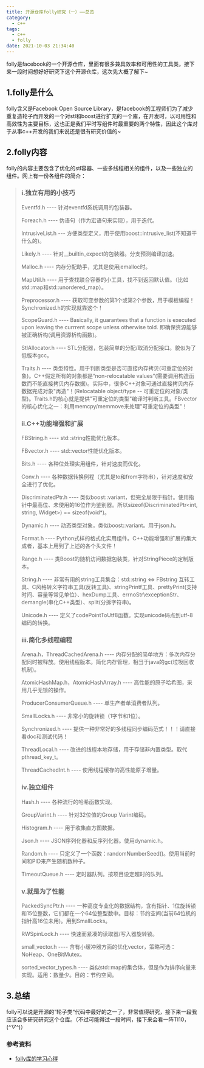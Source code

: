 ```yaml
---
title: 开源仓库folly研究（一）——总览
category:
  - c++
tags:
  - c++
  - folly
date: 2021-10-03 21:34:40
---
```


folly是facebook的一个开源仓库，里面有很多兼具效率和可用性的工具类，接下来一段时间想好好研究下这个开源仓库，这次先大概了解下~
<!-- more -->

## 1.folly是什么

folly含义是Facebook Open Source Library，是facebook的工程师们为了减少重复造轮子而开发的一个对stl和boost进行扩充的一个库，在开发时，以可用性和高效性为主要目标，这也正是我们平时写组件时最重要的两个特性，因此这个库对于从事c++开发的我们来说还是很有研究价值的~

## 2.folly内容

folly的内容主要包含了优化的stl容器、一些多线程相关的组件，以及一些独立的组件。网上有一份各组件的简介：

> ### i.独立有用的小技巧
>
> Eventfd.h ---- 针对eventfd系统调用的包装器。
>
> Foreach.h ---- 伪语句（作为宏语句来实现），用于迭代。
>
> IntrusiveList.h --- 方便类型定义，用于使用boost::intrusive_list(不知道干什么的)。
>
> Likely.h ---- 针对__builtin_expect的包装器。分支预测编译加速。
>
> Malloc.h ---- 内存分配助手，尤其是使用jemalloc时。
>
> MapUtil.h ---- 用于查找联合容器的小工具，找不到返回默认值。（比如std::map和std::unordered_map）。
>
> Preprocessor.h ---- 获取可变参数的第1个或第2个参数，用于模板编程！Synchronized.h的实现就靠这个！
>
> ScopeGuard.h ---- Basically, it guarantees that a function is executed upon leaving the currrent scope unless otherwise told. 即确保资源能够被正确析构(调用资源析构函数)。
>
> StlAllocator.h ---- STL分配器，包装简单的分配/取消分配接口。貌似为了低版本gcc。
>
> Traits.h ---- 类型特性。用于判断类型是否可直接内存拷贝(可重定位的对象)。C\+\+假定所有的对象都是“non-relocatable values”(需要调用构造函数而不能直接拷贝内存数据)。实际中，很多C\+\+对象可通过直接拷贝内存数据完成对象"再造"！(Relocatable object/type -- 可重定位的对象/类型)。Traits.h的核心就是提供"可重定位的类型"编译时判断工具。FBvector的核心优化之一：利用memcpy/memmove来处理"可重定位的类型"！
>
> ### ii.C++功能增强和扩展
>
> FBString.h ---- std::string性能优化版本。
>
> FBvector.h ---- std::vector性能优化版本。
>
> Bits.h ---- 各种位处理实用组件，针对速度而优化。
>
> Conv.h ---- 各种数据转换例程（尤其是to和from字符串），针对速度和安全进行了优化。
>
> DiscriminatedPtr.h ---- 类似boost::variant，但完全局限于指针。使用指针中最高位、未使用的16位作为鉴别器。所以sizeof(DiscriminatedPtr<int, string, Widget>) == sizeof(void*)。
>
> Dynamic.h ---- 动态类型对象，类似boost::variant。用于json.h。
>
> Format.h ---- Python式样的格式化实用组件。C++功能增强和扩展的集大成者，基本上用到了上述的各个头文件！
>
> Range.h ---- 类Boost的随机访问数据包装类，针对StringPiece的定制版本。
>
> String.h ---- 非常有用的string工具集合：std::string <=> FBstring 互转工具、C风格转义字符串工具(反转工具)、stringPrintf工具、prettyPrint(支持时间、容量等常见单位）、hexDump工具、errnoStr\exceptionStr、demangle(串化C++类型）、split(分拆字符串)。
>
> Unicode.h ---- 定义了codePointToUtf8函数。实现unicode码点到utf-8编码的转换。
>
> ### iii.简化多线程编程
>
> Arena.h，ThreadCachedArena.h ---- 内存分配的简单地方：多次内存分配同时被释放。使用线程版本。简化内存管理，相当于java的gc(垃圾回收机制)。
>
> AtomicHashMap.h，AtomicHashArray.h ---- 高性能的原子哈希图，采用几乎无锁的操作。
>
> ProducerConsumerQueue.h ---- 单生产者单消费者队列。
>
> SmallLocks.h ---- 非常小的旋转锁（1字节和1位）。
>
> Synchronized.h ---- 提供一种非常好的多线程同步编码范式！！！请直接看doc和测试代码！
>
> ThreadLocal.h ---- 改进的线程本地存储，用于存储非内置类型。取代pthread_key_t。
>
> ThreadCachedInt.h ---- 使用线程缓存的高性能原子增量。
>
> ### iv.独立组件
>
> Hash.h ---- 各种流行的哈希函数实现。
>
> GroupVarint.h ---- 针对32位值的Group Varint编码。
>
> Histogram.h ---- 用于收集直方图数据。
>
> Json.h ---- JSON序列化器和反序列化器。使用dynamic.h。
>
> Random.h ---- 只定义了一个函数：randomNumberSeed()。使用当前时间和PID来产生随机数种子。
>
> TimeoutQueue.h ---- 定时器队列。按项目设定超时的队列。
>
> ### v.就是为了性能
>
> PackedSyncPtr.h ---- 一种高度专业化的数据结构，含有指针、1位旋转锁和15位整数，它们都在一个64位整型数中。目标：节约空间(当前64位机的指针高16位未用)。用到SmallLocks。
>
> RWSpinLock.h ---- 快速而紧凑的读取器/写入器旋转锁。
>
> small_vector.h ---- 含有小缓冲器方面的优化vector，策略可选：NoHeap、OneBitMutex。
>
> sorted_vector_types.h ---- 类似std::map的集合体，但是作为排序向量来实现。适用：数量少。目的：节约空间。

## 3.总结

folly可以说是开源的”轮子类“代码中最好的之一了，非常值得研究，接下来一段我应该会多研究研究这个仓库。（不过可能得过一段时间，接下来会看一阵TI10，(*^▽^*)）

### 参考资料

* [folly库的学习心得](https://www.cnblogs.com/lenmom/p/9283031.html)
